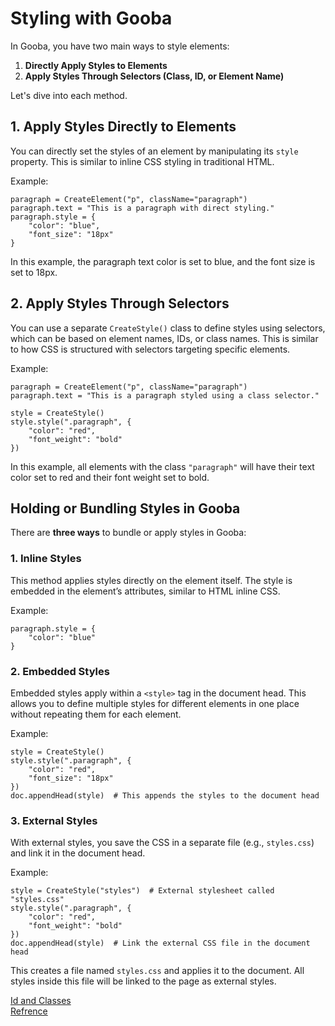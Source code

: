 # Styling with Gooba

In Gooba, you have two main ways to style elements:

1.  **Directly Apply Styles to Elements**
2.  **Apply Styles Through Selectors (Class, ID, or Element Name)**

Let's dive into each method.

## 1. Apply Styles Directly to Elements

You can directly set the styles of an element by manipulating its `style` property. This is similar to inline CSS styling in traditional HTML.

Example:

	paragraph = CreateElement("p", className="paragraph")
	paragraph.text = "This is a paragraph with direct styling."
	paragraph.style = {  
	    "color": "blue",  
	    "font_size": "18px"  
	}
In this example, the paragraph text color is set to blue, and the font size is set to 18px.

## 2. Apply Styles Through Selectors

You can use a separate `CreateStyle()` class to define styles using selectors, which can be based on element names, IDs, or class names. This is similar to how CSS is structured with selectors targeting specific elements.

Example:

	paragraph = CreateElement("p", className="paragraph")
	paragraph.text = "This is a paragraph styled using a class selector."

	style = CreateStyle()
	style.style(".paragraph", {  
	    "color": "red",  
	    "font_weight": "bold"
	})

In this example, all elements with the class `"paragraph"` will have their text color set to red and their font weight set to bold.

## Holding or Bundling Styles in Gooba

There are **three ways** to bundle or apply styles in Gooba:
### 1. **Inline Styles**

This method applies styles directly on the element itself. The style is embedded in the element’s attributes, similar to HTML inline CSS.

Example:

	paragraph.style = {  
	    "color": "blue"  
	}

### 2. **Embedded Styles**

Embedded styles apply within a `<style>` tag in the document head. This allows you to define multiple styles for different elements in one place without repeating them for each element.

Example:

	style = CreateStyle()
	style.style(".paragraph", {  
	    "color": "red",  
	    "font_size": "18px"  
	})
	doc.appendHead(style)  # This appends the styles to the document head

### 3. **External Styles**

With external styles, you save the CSS in a separate file (e.g., `styles.css`) and link it in the document head.

Example:

	style = CreateStyle("styles")  # External stylesheet called "styles.css"
	style.style(".paragraph", {  
	    "color": "red",  
	    "font_weight": "bold"  
	})
	doc.appendHead(style)  # Link the external CSS file in the document head

This creates a file named `styles.css` and applies it to the document. All styles inside this file will be linked to the page as external styles.

[Id and Classes](IdAndClass.md)  
[Refrence](Element%20Ref.md) 

